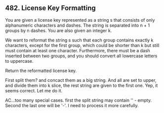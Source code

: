 ## 482. License Key Formatting

You are given a license key represented as a string s that consists of only alphanumeric characters and dashes. The string is separated into n + 1 groups by n dashes. You are also given an integer k.

We want to reformat the string s such that each group contains exactly k characters, except for the first group, which could be shorter than k but still must contain at least one character. Furthermore, there must be a dash inserted between two groups, and you should convert all lowercase letters to uppercase.

Return the reformatted license key.

First split them? and concact them as a big string. And all are set to upper, and divide them into k slice, the rest string are given to the first one. Yep, it seems correct. Let me do it.

AC...too many special cases. first the split string may contain '' - empty. Second the last one will be '-'. I need to process it more carefully.